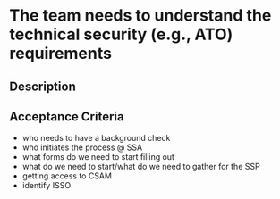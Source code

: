 # The team needs to understand the technical security (e.g., ATO) requirements

## Description

## Acceptance Criteria

- who needs to have a background check
- who initiates the process @ SSA
- what forms do we need to start filling out
- what do we need to start/what do we need to gather for the SSP
- getting access to CSAM
- identify ISSO

